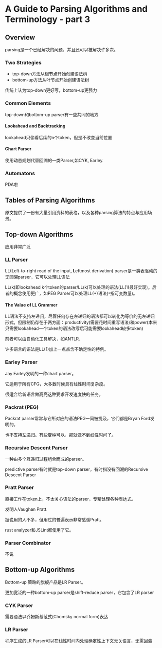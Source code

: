 # A Guide to Parsing Algorithms and Terminology - part 3

## Overview

parsing是一个已经解决的问题，并且还可以被解决许多次。

### Two Strategies

+ top-down方法从根节点开始创建语法树
+ bottom-up方法从叶节点开始创建语法树

传统上认为top-down更好写，bottom-up更强力

### Common Elements

top-down和bottom-up parser有一些共同的地方

#### Lookahead and Backtracking

lookahead只偷看后续的n个token，但是不改变当前位置

#### Chart Parser

使用动态规划代替回溯的一类Parser,如CYK, Earley.

### Automatons

PDA啦

## Tables of Parsing Algorithms

原文提供了一份有大量引用资料的表格，以及各种parsing算法的特点与应用场景。

## Top-down Algorithms

应用非常广泛

### LL Parser

LL(**L**eft-to-right read of the input, **L**eftmost derivation) parser是一类表驱动的无回溯parser，它可以处理LL语法

LL(k)即lookahead k个token的parser/LL(k)可以处理的语法(LL(1)最好实现)。后者的概念使用更广，如PEG Parser可以处理LL(*)语法(`*`指可变数量)。

#### The Value of LL Grammer

LL语法不支持左递归，尽管任何存在左递归的语法都可以转化为等价的无左递归形式，但限制仍存在于两方面：productivity(需要花时间重写语法)和power(本来只需要lookahead一个token的语法改写后可能需要lookahead较多token)

前者可以由自动化工具解决，如ANTLR.

许多语言的语法是LL(1)加上一点点含不确定性的特例。

### Earley Parser

Jay Earley发明的一种chart parser。

它适用于所有CFG，大多数时候具有线性时间复杂度。

很适合给新语言做高亮这种要求开发速度快的任务。

### Packrat (PEG)

Packrat parser常常与它所对应的语法PEG一同被提及，它们都是Bryan Ford发明的。

也不支持左递归。有些变种可以，那就做不到线性时间了。

### Recursive Descent Parser

一种由多个互递归过程组合而成的parser。

predictive parser有时就是top-down parser，有时指没有回溯的Recursive Descent Parser

### Pratt Parser

直接工作在token上，不太关心语法的parser，专精处理各种表达式。

发明人Vaughan Pratt.

据说用的人不多，但用过的普遍表示非常感谢Pratt。

rust analyzer和JSLint都使用了它。

### Parser Combinator

不说

## Bottom-up Algorithms

Bottom-up 策略的旗舰产品是LR Parser。

更加宽泛的一种bottom-up parser是shift-reduce parser，它包含了LR parser

### CYK Parser

需要语法以乔姆斯基范式(Chomsky normal form)表达

### LR Parser

程序生成的LR Parser可以在线性时间内处理确定性上下文无关语言，无需回溯
